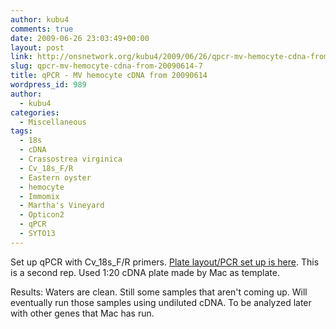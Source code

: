 ```yaml
---
author: kubu4
comments: true
date: 2009-06-26 23:03:49+00:00
layout: post
link: http://onsnetwork.org/kubu4/2009/06/26/qpcr-mv-hemocyte-cdna-from-20090614-7/
slug: qpcr-mv-hemocyte-cdna-from-20090614-7
title: qPCR - MV hemocyte cDNA from 20090614
wordpress_id: 989
author:
  - kubu4
categories:
  - Miscellaneous
tags:
  - 18s
  - cDNA
  - Crassostrea virginica
  - Cv_18s_F/R
  - Eastern oyster
  - hemocyte
  - Immomix
  - Martha's Vineyard
  - Opticon2
  - qPCR
  - SYTO13
---
```


Set up qPCR with Cv_18s_F/R primers. [Plate layout/PCR set up is here](http://eagle.fish.washington.edu/Arabidopsis/Notebook%20Workup%20Files/20090626-01.jpg). This is a second rep. Used 1:20 cDNA plate made by Mac as template.

Results: Waters are clean. Still some samples that aren't coming up. Will eventually run those samples using undiluted cDNA. To be analyzed later with other genes that Mac has run.

